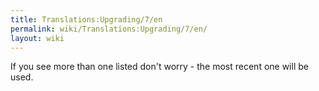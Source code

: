 ```yaml
---
title: Translations:Upgrading/7/en
permalink: wiki/Translations:Upgrading/7/en/
layout: wiki
---
```


If you see more than one listed don't worry - the most recent one will
be used.
